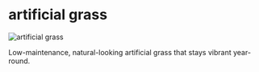 # artificial grass
![artificial grass](/uploads/artificial-grass.jpg)

Low-maintenance, natural-looking artificial grass that stays vibrant year-round.
